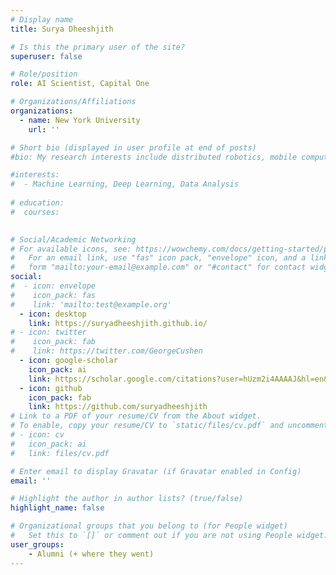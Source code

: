 ```yaml
---
# Display name
title: Surya Dheeshjith

# Is this the primary user of the site?
superuser: false

# Role/position
role: AI Scientist, Capital One

# Organizations/Affiliations
organizations:
  - name: New York University
    url: ''

# Short bio (displayed in user profile at end of posts)
#bio: My research interests include distributed robotics, mobile computing and programmable matter.

#interests:
#  - Machine Learning, Deep Learning, Data Analysis
  
# education:
#  courses:
    

# Social/Academic Networking
# For available icons, see: https://wowchemy.com/docs/getting-started/page-builder/#icons
#   For an email link, use "fas" icon pack, "envelope" icon, and a link in the
#   form "mailto:your-email@example.com" or "#contact" for contact widget.
social:
#  - icon: envelope
#    icon_pack: fas
#    link: 'mailto:test@example.org'
  - icon: desktop
    link: https://suryadheeshjith.github.io/
# - icon: twitter
#    icon_pack: fab
#    link: https://twitter.com/GeorgeCushen
  - icon: google-scholar
    icon_pack: ai
    link: https://scholar.google.com/citations?user=hUzm2i4AAAAJ&hl=en&oi=ao
  - icon: github
    icon_pack: fab
    link: https://github.com/suryadheeshjith
# Link to a PDF of your resume/CV from the About widget.
# To enable, copy your resume/CV to `static/files/cv.pdf` and uncomment the lines below.
# - icon: cv
#   icon_pack: ai
#   link: files/cv.pdf

# Enter email to display Gravatar (if Gravatar enabled in Config)
email: ''

# Highlight the author in author lists? (true/false)
highlight_name: false

# Organizational groups that you belong to (for People widget)
#   Set this to `[]` or comment out if you are not using People widget.
user_groups:
    - Alumni (+ where they went)
---
```


